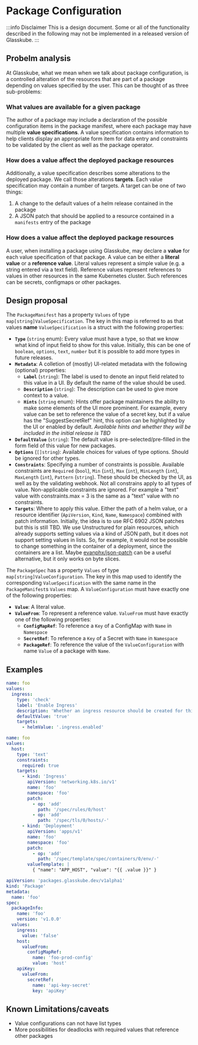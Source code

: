 # Package Configuration

:::info Disclaimer
This is a design document.
Some or all of the functionality described in the following may not be implemented in a released version of Glasskube.
:::

## Probelm analysis

At Glasskube, what we mean when we talk about package configuration, is a controlled alteration of the resources that are part of a package depending on values specified by the user.
This can be thought of as three sub-problems:

### What values are available for a given package

The author of a package may include a declaration of the possible configuration items in the package manifest, where each package may have multiple **value specifications**.
A value specification contains information to help clients display an appropriate form item for data entry and constraints to be validated by the client as well as the package operator.

### How does a value affect the deployed package resources

Additionally, a value specification describes some alterations to the deployed package.
We call those alterations **targets**.
Each value specification may contain a number of targets.
A target can be one of two things:

1. A change to the default values of a helm release contained in the package
2. A JSON patch that should be applied to a resource contained in a `manifests` entry of the package

### How does a value affect the deployed package resources

A user, when installing a package using Glasskube, may declare a **value** for each value specification of that package.
A value can be either a **literal value** or a **reference value**.
Literal values represent a simple value (e.g. a string entered via a text field).
Reference values represent references to values in other resources in the same Kubernetes cluster.
Such references can be secrets, configmaps or other packages.

## Design proposal

The `PackageManifest` has a property `Values` of type `map[string]ValueSpecification`.
The key in this map is referred to as that values **name**
`ValueSpecification` is a struct with the following properties:

- **`Type`** (`string` enum):
  Every value must have a type, so that we know what kind of input field to show for this value.
  Initially, this can be one of `boolean`, `options`, `text`, `number` but it is possible to add more types in future releases.
- **`Metadata`**:
  A colletion of (mostly) UI-related metadata with the following (optional) properties:
  - **`Label`** (`string`):
    The label is used to denote an input field related to this value in a UI.
    By default the name of the value should be used.
  - **`Description`** (`string`):
    The description can be used to give more context to a value.
  - **`Hints`** (`string` enum):
    Hints offer package maintainers the ability to make some elements of the UI more prominent.
    For example, every value can be set to reference the value of a secret key, but if a value has the
    "SuggestSecretRef" hint, this option can be highlighted by the UI or enabled by default.
    _Available hints and whether they will be included in the initial release is TBD_
- **`DefaultValue`** (`string`):
  The default value is pre-selected/pre-filled in the form field of this value for new packages.
- **`Options`** (`[]string`):
  Available choices for values of type options.
  Should be ignored for other types.
- **`Constraints`**:
  Specifying a number of constraints is possible.
  Available constraints are
  `Required` (`bool`), `Min` (`int`), `Max` (`int`), `MinLength` (`int`), `MaxLength` (`int`), `Pattern` (`string`).
  These should be checked by the UI, as well as by the validating webhook.
  Not all constrains apply to all types of value. Non-applicable constraints are ignored.
  For example a "text" value with constraints.max = 3 is the same as a "text" value with no constraints.
- **`Targets`**:
  Where to apply this value.
  Either the path of a helm value, or a resource identifier (`ApiVersion`, `Kind`, `Name`, `Namespace`) combined with patch information.
  Initially, the idea is to use RFC 6902 JSON patches but this is still TBD.
  We use Unstructured for plain resources, which already supports setting values via a kind of JSON path,
  but it does not support setting values in lists.
  So, for example, it would not be possible to change something in the container of a deployment, since the containers are a list.
  Maybe [evanphx/json-patch](https://github.com/evanphx/json-patch) can be a useful alternative, but it only works on byte slices.

The `PackageSpec` has a property `Values` of type `map[string]ValueConfiguration`.
The key in this map used to identify the corresponding `ValueSpecification` with the same name in the `PackageManifest`s `Values` map.
A `ValueConfiguration` must have exactly one of the following properties:

- **`Value`**:
  A literal value.
- **`ValueFrom`**:
  To represent a reference value. `ValueFrom` must have exactly one of the following properties:
  - **`ConfigMapRef`**:
    To reference a `Key` of a ConfigMap with `Name` in `Namespace`
  - **`SecretRef`**:
    To reference a `Key` of a Secret with `Name` in `Namespace`
  - **`PackageRef`**:
    To reference the value of the `ValueConfiguration` with name `Value` of a package with `Name`.

## Examples

```yaml title="PackageManifest with a simple value specification"
name: foo
values:
  ingress:
    type: 'check'
    label: 'Enable Ingress'
    description: 'Whether an ingress resource should be created for this Package'
    defaultValue: 'true'
    targets:
      - helmValue: '.ingress.enabled'
```

```yaml title="PackageManifest with a value specification that has multiple targets"
name: foo
values:
  host:
    type: 'text'
    constraints:
      required: true
    targets:
      - kind: 'Ingress'
        apiVersion: 'networking.k8s.io/v1'
        name: 'foo'
        namespace: 'foo'
        patch:
          - op: 'add'
            path: '/spec/rules/0/host'
          - op: 'add'
            path: '/spec/tls/0/hosts/-'
      - kind: 'Deployment'
        apiVersion: 'apps/v1'
        name: 'foo'
        namespace: 'foo'
        patch:
          - op: 'add'
            path: '/spec/template/spec/containers/0/env/-'
        valueTemplate: |
          { "name": "APP_HOST", "value": "{{ .value }}" }
```

```yaml title="Package with a variety of value configurations"
apiVersion: 'packages.glasskube.dev/v1alpha1'
kind: 'Package'
metadata:
  name: 'foo'
spec:
  packageInfo:
    name: 'foo'
    version: 'v1.0.0'
  values:
    ingress:
      value: 'false'
    host:
      valueFrom:
        configMapRef:
          name: 'foo-prod-config'
          value: 'host'
    apiKey:
      valueFrom:
        secretRef:
          name: 'api-key-secret'
          key: 'apiKey'
```

## Known Limitations/caveats

- Value configurations can not have list types
- More possibilities for deadlocks with required values that reference other packages
